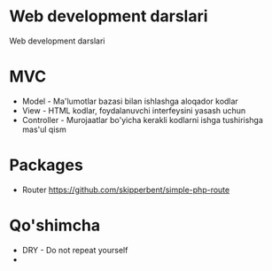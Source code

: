 # Web development darslari
Web development darslari

# MVC
- Model - Ma'lumotlar bazasi bilan ishlashga aloqador kodlar
- View - HTML kodlar, foydalanuvchi interfeysini yasash uchun
- Controller - Murojaatlar bo'yicha kerakli kodlarni ishga tushirishga mas'ul qism

# Packages
- Router https://github.com/skipperbent/simple-php-route

# Qo'shimcha
- DRY - Do not repeat yourself
- 